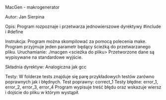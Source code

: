 MacGen - makrogenerator

Autor:
	Jan Sierpina

Opis:
	Program rozpoznaje i przetwarza jednowierszowe dyrektywy #include i #define

Instrukcja:
	Program można skompilować za pomocą polecenia make.
	Program przyjmuje jeden parametr będący ścieżką do przetwarzanego pliku.
	Uruchamianie: ./macgen <scieżka do pliku>
	Przetworzone dane są wypisywane na standardowe wyjście.

Składnia dyrektyw:
	Analogiczna jak gcc

Testy:
	W folderze tests znajduje się parę przykładowych testów
	zarówno poprawnych jak i błędnych.
	Test poprawny: correct_1
	Testy błędne: error_1, error_2, error_3, error_4
	Program wypisuje treść błędu oraz wskazuje wiersz i dojście do pliku w którym wystąpił.

